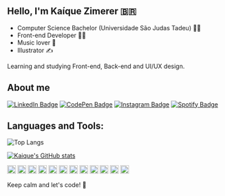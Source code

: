 ## Hello, I'm Kaíque Zimerer 🇧🇷

- Computer Science Bachelor (Universidade São Judas Tadeu) 👨‍🎓
- Front-end Developer :man_technologist:
- Music lover :metal:
- Illustrator :writing_hand:

Learning and studying Front-end, Back-end and UI/UX design.

 
## About me 

[![LinkedIn Badge](https://img.shields.io/badge/-LinkedIn-blue?style=flat-square&logo=Linkedin&logoColor=white&link=https://www.linkedin.com/in/ka%C3%ADque-zimerer-005716b4/)](https://www.linkedin.com/in/ka%C3%ADque-zimerer-005716b4/)
[![CodePen Badge](https://img.shields.io/badge/Codepen-000?style=flat-square&logo=codepen&logoColor=white&link=https://codepen.io/kaiquezimerer)](https://codepen.io/kaiquezimerer)
[![Instagram Badge](https://img.shields.io/badge/Instagram-E4405F?style=flat-squaree&logo=instagram&logoColor=white&link=https://www.instagram.com/kaiquezimerer)](https://www.instagram.com/kaiquezimerer)
[![Spotify Badge](https://img.shields.io/badge/Spotify-1ED760?&style=flat-square&logo=spotify&logoColor=white&link=https://open.spotify.com/user/kaiquezimerer)](https://open.spotify.com/user/kaiquezimerer)

## Languages and Tools:

![Top Langs](https://github-readme-stats.vercel.app/api/top-langs/?username=kaiquezimerer&theme=dracula&layout=compact)

[![Kaique's GitHub stats](https://github-readme-stats.vercel.app/api?username=kaiquezimerer&count_private=true&theme=dracula)](https://github.com/kaiquezimerer/github-readme-stats)

<span><img height="20" src="https://img.shields.io/badge/VisualStudioCode-0078d7.svg?style=for-the-badge&logo=visual-studio-code&logoColor=white"/></span>
<span><img height="20" src="https://img.shields.io/badge/Git-F05032?style=for-the-badge&logo=git&logoColor=white"></span>
<span><img height="20" src="https://img.shields.io/badge/HTML5-E34F26?style=for-the-badge&logo=html5&logoColor=white"></span>
<span><img height="20" src="https://img.shields.io/badge/CSS3-1572B6?style=for-the-badge&logo=css3&logoColor=white"></span>
<span><img height="20" src="https://img.shields.io/badge/JavaScript-323330?style=for-the-badge&logo=javascript&logoColor=F7DF1E"></span>
<span><img height="20" src="https://img.shields.io/badge/React-007ACC?style=for-the-badge&logo=react&logoColor=white"></span>
<span><img height="20" src="https://img.shields.io/badge/nextjs-%23000000.svg?style=for-the-badge&logo=next.js&logoColor=white"/></span>
<span><img height="20" src="https://img.shields.io/badge/React_Native-20232A?style=for-the-badge&logo=react&logoColor=61DAFB"/></span>
<span><img height="20" src="https://img.shields.io/badge/TypeScript-007ACC?style=for-the-badge&logo=typescript&logoColor=white"></span>
<span><img height="20" src="https://img.shields.io/badge/node.js-%2343853D.svg?style=for-the-badge&logo=node-dot-js&logoColor=white"/></span>
<span><img height="20" src="https://img.shields.io/badge/Express.js-404D59?style=for-the-badge"/></span>
<span><img height="20" src="https://img.shields.io/badge/docker-%230db7ed.svg?style=for-the-badge&logo=docker&logoColor=white"/></span>

Keep calm and let's code! :rocket:
